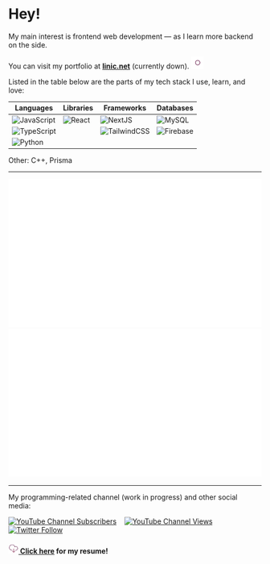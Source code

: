 # Hey! 

My main interest is frontend web development — as I learn more backend on the side.

<p>
  You can visit my portfolio at <strong><a href="http://linic.net">linic.net</a></strong> (currently down).
<img src="images/rings.svg" alt="animation" width="25"/>
</p>

Listed in the table below are the parts of my tech stack I use, learn, and love:

| Languages | Libraries | Frameworks | Databases |
| --------- | --------- | ---------- | --------- |
| ![JavaScript](https://img.shields.io/badge/javascript-%23323330.svg?style=for-the-badge&logo=javascript&logoColor=%23F7DF1E) | ![React](https://img.shields.io/badge/react-%2320232a.svg?style=for-the-badge&logo=react&logoColor=%2361DAFB) | ![NextJS](https://camo.githubusercontent.com/a2ef46f4aec1799b4366d5dd9e4cc60c250b9a4a1e0a4cea21bae63660b63a25/68747470733a2f2f696d672e736869656c64732e696f2f62616467652f6e6578742e6a732d3030303030303f7374796c653d666f722d7468652d6261646765266c6f676f3d6e657874646f746a73266c6f676f436f6c6f723d7768697465) | ![MySQL](https://img.shields.io/badge/mysql-%2300f.svg?style=for-the-badge&logo=mysql&logoColor=white) |
| ![TypeScript](https://img.shields.io/badge/typescript-%23007ACC.svg?style=for-the-badge&logo=typescript&logoColor=white) |  | ![TailwindCSS](https://img.shields.io/badge/tailwindcss-%2338B2AC.svg?style=for-the-badge&logo=tailwind-css&logoColor=white) | ![Firebase](https://img.shields.io/badge/firebase-%23039BE5.svg?style=for-the-badge&logo=firebase) |
| ![Python](https://img.shields.io/badge/python-3670A0?style=for-the-badge&logo=python&logoColor=ffdd54) |  |  |  |

<!--
|  |  |  |  |
-->

Other: C++, Prisma

<hr>

![](https://raw.githubusercontent.com/MarinoLinic/MarinoLinic/main/generated/overview.svg#gh-dark-mode-only)
![](https://raw.githubusercontent.com/MarinoLinic/MarinoLinic/main/generated/languages.svg#gh-dark-mode-only)

<hr>


My programming-related channel (work in progress) and other social media:

[![YouTube Channel Subscribers](https://img.shields.io/youtube/channel/subscribers/UC-TXTkze3ZC7WBtzg6Z99jg?style=social)](https://www.youtube.com/channel/UC-TXTkze3ZC7WBtzg6Z99jg) ‎ ‎ ‎ [![YouTube Channel Views](https://img.shields.io/youtube/channel/views/UC-TXTkze3ZC7WBtzg6Z99jg?style=social)](https://www.youtube.com/channel/UC-TXTkze3ZC7WBtzg6Z99jg) ‎ ‎ ‎ [![Twitter Follow](https://img.shields.io/twitter/follow/MarinoLinic?style=social)](https://twitter.com/MarinoLinic)

<h4><a href="https://drive.google.com/file/d/15ffZXAg4IqIg1fzHCM4SEfwhwbkx_hsq/view?usp=sharing"><img src="images/download.svg" alt="animation" width="20"/> Click here</a> for my resume!</h4>

<!--
![My GitHub Activity](images/userstats.svg)
[![My GitHub stats](https://github-readme-stats.vercel.app/api?username=MarinoLinic&count_private=true)](https://github.com/MarinoLinic/github-readme-stats)
-->
